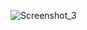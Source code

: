 ![Screenshot_3](https://github.com/redlife21/IG-Tools-V1.0/assets/94312056/14457ac0-174d-4f2f-a008-1a489464f4ca)
